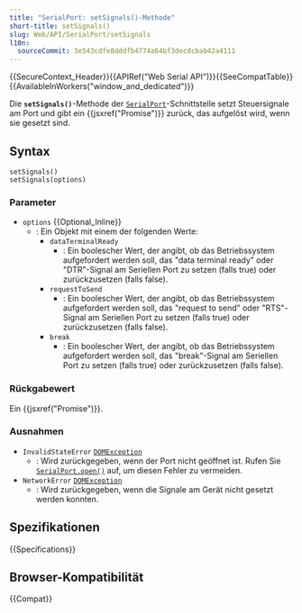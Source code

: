 ```yaml
---
title: "SerialPort: setSignals()-Methode"
short-title: setSignals()
slug: Web/API/SerialPort/setSignals
l10n:
  sourceCommit: 3e543cdfe8dddfb4774a64bf3decdcbab42a4111
---
```


{{SecureContext_Header}}{{APIRef("Web Serial API")}}{{SeeCompatTable}}{{AvailableInWorkers("window_and_dedicated")}}

Die **`setSignals()`**-Methode der [`SerialPort`](/de/docs/Web/API/SerialPort)-Schnittstelle setzt Steuersignale am Port und gibt ein {{jsxref("Promise")}} zurück, das aufgelöst wird, wenn sie gesetzt sind.

## Syntax

```js-nolint
setSignals()
setSignals(options)
```

### Parameter

- `options` {{Optional_Inline}}
  - : Ein Objekt mit einem der folgenden Werte:
    - `dataTerminalReady`
      - : Ein boolescher Wert, der angibt, ob das Betriebssystem aufgefordert werden soll, das "data terminal ready" oder "DTR"-Signal am Seriellen Port zu setzen (falls true) oder zurückzusetzen (falls false).
    - `requestToSend`
      - : Ein boolescher Wert, der angibt, ob das Betriebssystem aufgefordert werden soll, das "request to send" oder "RTS"-Signal am Seriellen Port zu setzen (falls true) oder zurückzusetzen (falls false).
    - `break`
      - : Ein boolescher Wert, der angibt, ob das Betriebssystem aufgefordert werden soll, das "break"-Signal am Seriellen Port zu setzen (falls true) oder zurückzusetzen (falls false).

### Rückgabewert

Ein {{jsxref("Promise")}}.

### Ausnahmen

- `InvalidStateError` [`DOMException`](/de/docs/Web/API/DOMException)
  - : Wird zurückgegeben, wenn der Port nicht geöffnet ist. Rufen Sie [`SerialPort.open()`](/de/docs/Web/API/SerialPort/open) auf, um diesen Fehler zu vermeiden.
- `NetworkError` [`DOMException`](/de/docs/Web/API/DOMException)
  - : Wird zurückgegeben, wenn die Signale am Gerät nicht gesetzt werden konnten.

## Spezifikationen

{{Specifications}}

## Browser-Kompatibilität

{{Compat}}
